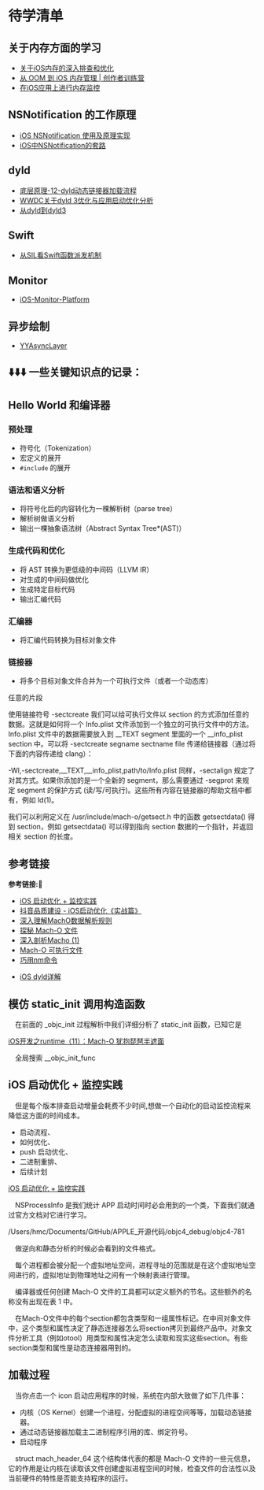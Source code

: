 #  待学清单

## 关于内存方面的学习

+ [关于iOS内存的深入排查和优化](https://juejin.cn/post/6844904056863850504)
+ [从 OOM 到 iOS 内存管理 | 创作者训练营](https://juejin.cn/post/6911177006394638343#heading-8)
+ [在iOS应用上进行内存监控](https://juejin.cn/post/6922330892295733256)

## NSNotification 的工作原理

+ [iOS NSNotification 使用及原理实现](https://juejin.cn/post/6844904147691503624)
+ [iOS中NSNotification的套路](https://juejin.cn/post/6844904020742504461)

## dyld 

+ [底层原理-12-dyld动态链接器加载流程](https://juejin.cn/post/6984333280086605837)
+ [WWDC关于dyld 3优化与应用启动优化分析](https://juejin.cn/post/6984022763203723272)
+ [从dyld到dyld3](https://juejin.cn/post/6983961791738937351)

## Swift

+ [从SIL看Swift函数派发机制](https://juejin.cn/post/6887548667353137166)

## Monitor

+ [iOS-Monitor-Platform](https://github.com/aozhimin/iOS-Monitor-Platform)

## 异步绘制

+ [YYAsyncLayer](https://github.com/ibireme/YYAsyncLayer)











## ⬇️⬇️⬇️ 一些关键知识点的记录：

## Hello World 和编译器

### 预处理

+ 符号化（Tokenization）
+ 宏定义的展开
+ `#include` 的展开

### 语法和语义分析

+ 将符号化后的内容转化为一棵解析树（parse tree）
+ 解析树做语义分析
+ 输出一棵抽象语法树（Abstract Syntax Tree*(AST)）

### 生成代码和优化

+ 将 AST 转换为更低级的中间码（LLVM IR）
+ 对生成的中间码做优化
+ 生成特定目标代码
+ 输出汇编代码

### 汇编器

+ 将汇编代码转换为目标对象文件

### 链接器

+ 将多个目标对象文件合并为一个可执行文件（或者一个动态库）



任意的片段

使用链接符号 -sectcreate 我们可以给可执行文件以 section 的方式添加任意的数据。这就是如何将一个 Info.plist 文件添加到一个独立的可执行文件中的方法。Info.plist 文件中的数据需要放入到 __TEXT segment 里面的一个 __info_plist section 中。可以将 -sectcreate segname sectname file 传递给链接器（通过将下面的内容传递给 clang）：

-Wl,-sectcreate,__TEXT,__info_plist,path/to/Info.plist
同样，-sectalign 规定了对其方式。如果你添加的是一个全新的 segment，那么需要通过 -segprot 来规定 segment 的保护方式 (读/写/可执行)。这些所有内容在链接器的帮助文档中都有，例如 ld(1)。

我们可以利用定义在 /usr/include/mach-o/getsect.h 中的函数 getsectdata() 得到 section，例如 getsectdata() 可以得到指向 section 数据的一个指针，并返回相关 section 的长度。

## 参考链接
**参考链接:🔗**
+ [iOS 启动优化 + 监控实践](https://juejin.cn/post/6844904194877587469)
+ [抖音品质建设 - iOS启动优化《实战篇》](https://juejin.cn/post/6921508850684133390)
+ [深入理解MachO数据解析规则](https://juejin.cn/post/6947843156163428383)
+ [探秘 Mach-O 文件](http://hawk0620.github.io/blog/2018/03/22/study-mach-o-file/)
+ [深入剖析Macho (1)](http://satanwoo.github.io/2017/06/13/Macho-1/)
+ [Mach-O 可执行文件](https://objccn.io/issue-6-3/)
+ [巧用nm命令](https://zhuanlan.zhihu.com/p/52984601)

[](https://github.com/zjh171/RuntimeSample)

[](https://xiaozhuanlan.com/runtime)

[](https://blog.csdn.net/jasonblog/article/details/49909209)

[](http://hawk0620.github.io/blog/2018/03/22/study-mach-o-file/)

[](https://easeapi.com/blog/blog/57-ios-dumpdecrypted.html)

[](https://blog.csdn.net/lovechris00/article/details/81561627)

[](https://juejin.cn/post/6844904194877587469)

[](https://www.jianshu.com/p/782c0eb7bc10)

[](https://www.jianshu.com/u/58e5946c7e09)

[](https://juejin.cn/post/6947843156163428383)

[](https://mp.weixin.qq.com/s/vt2LjEbgYsnU1ZI5P9atRw)

[](https://blog.csdn.net/weixin_30463341/article/details/99201551)

[](https://www.cnblogs.com/zhanggui/p/9991455.html)

[](https://objccn.io/issue-6-3/)

+ [iOS dyld详解](https://zhangyu.blog.csdn.net/article/details/92835911?utm_medium=distribute.pc_relevant.none-task-blog-2%7Edefault%7EBlogCommendFromMachineLearnPai2%7Edefault-4.control&depth_1-utm_source=distribute.pc_relevant.none-task-blog-2%7Edefault%7EBlogCommendFromMachineLearnPai2%7Edefault-4.control)


## 模仿 static_init 调用构造函数

&emsp;在前面的 \_objc_init 过程解析中我们详细分析了 static_init 函数，已知它是

[iOS开发之runtime（11）：Mach-O 犹抱琵琶半遮面](https://xiaozhuanlan.com/topic/0328479651)


&emsp;全局搜索 \__objc_init_func 

## iOS 启动优化 + 监控实践

&emsp;但是每个版本排查启动增量会耗费不少时间,想做一个自动化的启动监控流程来降低这方面的时间成本。

+ 启动流程、
+ 如何优化、
+ push 启动优化、
+ 二进制重排、
+ 后续计划

[iOS 启动优化 + 监控实践](https://juejin.cn/post/6844904194877587469)


&emsp;NSProcessInfo 是我们统计 APP 启动时间时必会用到的一个类，下面我们就通过官方文档对它进行学习。

/Users/hmc/Documents/GitHub/APPLE_开源代码/objc4_debug/objc4-781

&emsp;做逆向和静态分析的时候必会看到的文件格式。

&emsp;每个进程都会被分配一个虚拟地址空间，进程寻址的范围就是在这个虚拟地址空间进行的，虚拟地址到物理地址之间有一个映射表进行管理。

&emsp;编译器或任何创建 Mach-O 文件的工具都可以定义额外的节名。这些额外的名称没有出现在表 1 中。

&emsp;在Mach-O文件中的每个section都包含类型和一组属性标记。在中间对象文件中，这个类型和属性决定了静态连接器怎么将section拷贝到最终产品中。对象文件分析工具（例如otool）用类型和属性决定怎么读取和现实这些section。有些section类型和属性是动态连接器用到的。

## 加载过程

&emsp;当你点击一个 icon 启动应用程序的时候，系统在内部大致做了如下几件事：

+ 内核（OS Kernel）创建一个进程，分配虚拟的进程空间等等，加载动态链接器。
+ 通过动态链接器加载主二进制程序引用的库、绑定符号。
+ 启动程序

&emsp;struct mach_header_64 这个结构体代表的都是 Mach-O 文件的一些元信息，它的作用是让内核在读取该文件创建虚拟进程空间的时候，检查文件的合法性以及当前硬件的特性是否能支持程序的运行。
